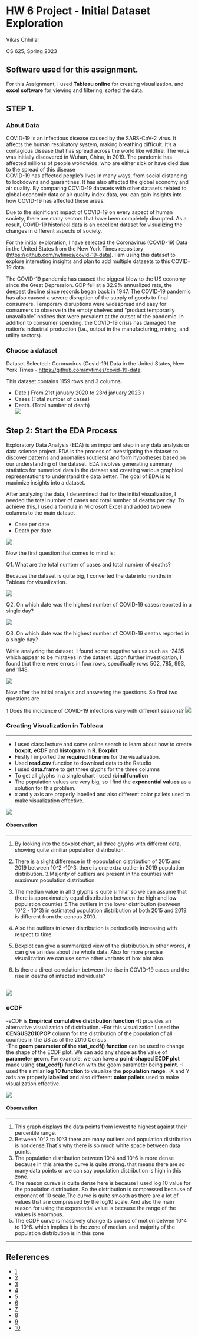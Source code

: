 HW 6  Project - Initial Dataset Exploration
================
Vikas Chhillar

CS 625, Spring 2023


## Software used for this assignment.
   
For this Assignment, I used **Tableau online** for creating visualization.
and **excel software** for viewing and filtering, sorted the data.

## STEP 1.

### About Data

COVID-19 is an infectious disease caused by the SARS-CoV-2 virus. It affects the human respiratory system, making breathing difficult. It’s a contagious disease that has spread across the world like wildfire. The virus was initially discovered in Wuhan, China, in 2019. The pandemic has affected millions of people worldwide, who are either sick or have died due to the spread of this disease    
COVID-19 has affected people’s lives in many ways, from social distancing to lockdowns and quarantines. It has also affected the global economy and air quality. By comparing COVID-19 datasets with other datasets related to global economic data or air quality index data, you can gain insights into how COVID-19 has affected these areas.    

Due to the significant impact of COVID-19 on every aspect of human society, there are many sectors that have been completely disrupted. As a result, COVID-19 historical data is an excellent dataset for visualizing the changes in different aspects of society.    

For the initial exploration, I have selected the Coronavirus (COVID-19) Data in the United States from the New York Times repository (https://github.com/nytimes/covid-19-data). I am using this dataset to explore interesting insights and plan to add multiple datasets to this COVID-19 data.


The COVID-19 pandemic has caused the biggest blow to the US economy since the Great Depression. GDP fell at a 32.9% annualized rate, the deepest decline since records began back in 1947. The COVID-19 pandemic has also caused a severe disruption of the supply of goods to final consumers. Temporary disruptions were widespread and easy for consumers to observe in the empty shelves and “product temporarily unavailable” notices that were prevalent at the outset of the pandemic. In addition to consumer spending, the COVID-19 crisis has damaged the nation’s industrial production (i.e., output in the manufacturing, mining, and utility sectors).

### Choose a dataset
Dataset Selected :  Coronavirus (Covid-19) Data in the United States, New York Times - https://github.com/nytimes/covid-19-data.

This dataset contains 1159 rows and 3 columns. 
- Date ( From 21st january 2020 to 23rd january 2023 ) 
- Cases (Total number of cases)
- Death. (Total number of death)  
![](download.png)

## Step 2: Start the EDA Process
Exploratory Data Analysis (EDA) is an important step in any data analysis or data science project. EDA is the process of investigating the dataset to discover patterns and anomalies (outliers) and form hypotheses based on our understanding of the dataset. EDA involves generating summary statistics for numerical data in the dataset and creating various graphical representations to understand the data better. The goal of EDA is to maximize insights into a dataset.

After analyzing the data, I determined that for the initial visualization, I needed the total number of cases and total number of deaths per day. To achieve this, I used a formula in Microsoft Excel and added two new columns to the main dataset

- Case per date
- Death per date

![](maindata.png)

Now the first question that comes to mind is: 

Q1. What are the total number of cases and total number of deaths?

Because the dataset is quite big, I converted the date into months in Tableau for visualization.

![](q1.png)    

Q2. On which date was the highest number of COVID-19 cases reported in a single day?

![](.png)     

Q3. On which date was the highest number of COVID-19 deaths reported in a single day?

While analyzing the dataset, I found some negative values such as -2435 which appear to be mistakes in the dataset. Upon further investigation, I found that there were errors in four rows, specifically rows 502, 785, 993, and 1148.

![](.png) 

Now after the initial analysis and answering the questions. So final two questions are 

1 Does the incidence of COVID-19 infections vary with different seasons?
![](mainq1.png) 

 
### Creating Visualization in Tableau 
---    

- I used class lecture and some online search to learn about how to create **boxplt**, **eCDF** and **histogram** in **R**. 
**Boxplot**
- Firstly I imported the **required libraries** for the visualization.
- Used **read.csv** function to download data to the Rstudio
- I used **data.frame** to get three glyphs for the three columns 
- To get all glyphs in a single chart i used **rbind function**
- The population values are very big, so I find the **exponential values** as a solution for this problem. 
- x and y axis are properly labelled and also different color pallets used to make visualization effective.

![](dualaxis2.png) 

#### Observation
---
1. By looking into the boxplot chart, all three glyphs with different data, showing quite similiar population distribution.
2. There is a slight difference in th epopulation distribution of 2015 and 2019 between 10^2 -10^3. there is one extra outlier in 2019 population distribution.
3.Majority of outliers are present in the counties with maximum population distribution.
4. The median value in all 3 glyphs is quite similar so we can assume that there is approximately equal distribution between the high and low population counties
5.The outliers in the lower distribution (between 10^2 - 10^3) in estimated population distribution of both 2015 and 2019 is different from the cencus 2010.
6. Also the outliers in lower distribution is periodically increasing with respect to time. 
7. Boxplot can give a summarized view of the distribution.In other words, it can give an idea about the whole data. Also for more precise visualization we can use some other variants of box plot also. 



2. Is there a direct correlation between the rise in COVID-19 cases and the rise in deaths of infected individuals?

![](mainq2.png) 
---
### eCDF    

-eCDF is **Empirical cumulative distribution function** 
-It provides an alternative visualization of distribution.
-For this visualization I used the **CENSUS2010POP** column for the distribution of the population of all counties in the US as of the 2010 Census.  
-The **geom parameter of the stat_ecdf() function** can be used to change the shape of the ECDF plot. We can add any shape as the value of **parameter geom**. For example, we can have a **point-shaped ECDF plot** made using **stat_ecdf()** function with the geom parameter being **point**.
-I used the similar **log 10 function** to visualize the **population range**. 
-X and Y axis are properly **labelled** and also different **color pallets** used to make visualization effective.

![](dualaxis.png) 
#### Observation
---    

1.  This graph displays the data points from lowest to highest against their percentile range.
2. Between 10^2 to 10^3 there are many outliers and population distribution is not dense.That`s why there is so much white space between data points.
3. The population distribution between 10^4 and 10^6 is more dense because in this area the curve is quite strong. that means there are so many data points or we can say population distribution is high in this zone. 
4. The reason cureve is quite dense here is because I used log 10 value for the population distribution. So the distribution is compressed because of exponent of 10 scale.The curve is quite smooth as there are a lot of values that are compressed by the log10 scale. And also the main reason for using the exponential value is because the range of the values is enormous.
5. The eCDF curve is massively change its course of motion betwen 10^4 to 10^6. which implies it is the zone of median. and majority of the population distribution is in this zone




---     
## References

-   [1](https://www.vdh.virginia.gov/content/uploads/sites/182/2020/08/VA-regions_districts_localities.pdf)
-   [2](https://ggplot2.tidyverse.org/reference/geom_boxplot.html?q=boxplot#null)
-   [3](https://ggplot2.tidyverse.org/reference/geom_histogram.html?q=histogram#null)
-   [4](https://ggplot2.tidyverse.org/reference/stat_ecdf.html?q=eCDF#ref-examples?q=histigram#undefined?q=histgram#undefined)
-   [5](https://www.youtube.com/watch?v=iI8RA6fjxNg)
-   [6](https://data.virginia.gov/dataset/VDH-COVID-19-PublicUseDataset-Cases-by-Vaccination/vsrk-d6hx)
-   [7](https://www.youtube.com/watch?v=Xe4U_-o_EWw)
-   [8](https://data.virginia.gov/Government/VDH-COVID-19-PublicUseDataset-Vaccines-DosesAdmini/28k2-x2rj)
-   [9](https://wisdomanswer.com/what-is-the-advantages-and-disadvantages-of-histogram/)
-   [10](https://towardsdatascience.com/6-reasons-why-you-should-stop-using-histograms-and-which-plot-you-should-use-instead-31f937a0a81c)

